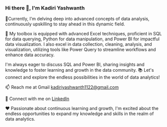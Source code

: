 ### Hi there 👋, I'm Kadiri Yashwanth


 🔭Currently, I'm delving deep into advanced concepts of data analysis, continuously upskilling to stay ahead in this dynamic field.
 
 🧰 My toolbox is equipped with advanced Excel techniques, proficient in SQL for data querying, Python for data manipulation, and 
 Power BI for impactful data visualization. I also excel in data collection, cleaning, analysis, and visualization, utilizing tools
 like Power Query to streamline workflows and enhance data accuracy.
 
  I'm always eager to discuss SQL and Power BI, sharing insights and knowledge to foster learning and growth in the data community.
  📚 Let's connect and explore the endless possibilities in the world of data analytics!
  
  📫 Reach me at Gmail kadiriyashwanth1122@gmail.com
  
  🔗 Connect with me on [LinkedIn](https://www.linkedin.com/in/kadiriyashwanth?lipi=urn%3Ali%3Apage%3Ad_flagship3_profile_view_base_contact_details%3BjRNr2UtQR%2FiBDKSUmnExgQ%3D%3D)
  
  ❤️ Passionate about continuous learning and growth, I'm excited about the endless opportunities to expand my knowledge and skills in 
  the realm of data analytics.
 
